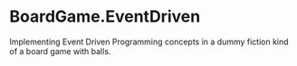 # BoardGame.EventDriven
Implementing Event Driven Programming concepts in a dummy fiction kind of a board game with balls.
